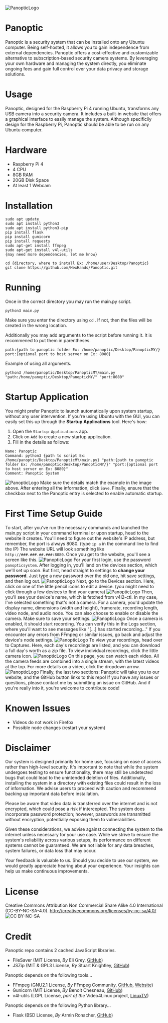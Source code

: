 ![PanopticLogo](https://hexhands.github.io/HexHandsASSET/IMAGE/Panoptic/PanopticLogo.png)
# Panoptic
Panoptic is a security system that can be installed onto any Ubuntu computer. Being self-hosted, it allows you to gain independence from external dependencies. Panoptic offers a cost-effective and customizable alternative to subscription-based security camera systems. By leveraging your own hardware and managing the system directly, you eliminate ongoing fees and gain full control over your data privacy and storage solutions.

# Usage
Panoptic, designed for the Raspberry Pi 4 running Ubuntu, transforms any USB camera into a security camera. It includes a built-in website that offers a graphical interface to easily manage the system. Although specificlly design for the Raspberry Pi, Panoptic should be able to be run on any Ubuntu computer.

# Hardware
 - Raspberry Pi 4
 - 4 CPU
 - 8GB RAM
 - 20GB Disk Space
 - At least 1 Webcam

# Installation
    sudo apt update
    sudo apt install python3
    sudo apt install python3-pip
    pip install flask
    pip install gunicorn
    pip install requests
    sudo apt-get install ffmpeg
    sudo apt-get install v4l-utils
    {may need more dependencies, let me know}
    
    cd {directory, where to install Ex: /home/user/Desktop/Panoptic}
    git clone https://github.com/HexHands/Panoptic.git

# Running
Once in the correct directory you may run the main.py script.

    python3 main.py

Make sure you enter the directory using `cd` . If not, then the files will be created in the wrong location.

Additionally you may add arguments to the script before running it. It is recommened to put them in parentheses.

    path:{path to panoptic folder Ex: /home/panoptic/Desktop/PanopticMY/}
    port:{optional port to host server on Ex: 8080}

Example of using all arguments.

    python3 /home/panoptic/Desktop/PanopticMY/main.py "path:/home/panoptic/Desktop/PanopticMY/" "port:8080"

# Startup Application

You might prefer Panoptic to launch automatically upon system startup, without any user intervention. If you're using Ubuntu with the GUI, you can easily set this up through the **Startup Applications** tool. Here's how:

1. Open the `Startup Applications` app.
2. Click on `Add` to create a new startup application.
3. Fill in the details as follows:
```
Name: Panoptic
Command: python3 {path to script Ex: /home/panoptic/Desktop/PanopticMY/main.py} "path:{path to panoptic folder Ex: /home/panoptic/Desktop/PanopticMY/}" "port:{optional port to host server on Ex: 8080}"
Comment: Panoptic System
```
![PanopticLogo](https://hexhands.github.io/HexHandsASSET/IMAGE/Panoptic/StartupApplicationsCommand.png)
Make sure the details match the example in the image above. After entering all the information, click `Save`. Finally, ensure that the checkbox next to the Panoptic entry is selected to enable automatic startup.

# First Time Setup Guide
To start, after you've run the necessary commands and launched the main.py script in your command terminal or upon startup, head to the website it creates. You'll need to figure out the website's IP address, but remember, the port is always 8080. (type `ip a` in the command line to find the IP) The website URL will look something like `http://###.###.##.###:8080`. Once you get to the website, you'll see a screen like this.
![PanopticLogo](https://hexhands.github.io/HexHandsASSET/IMAGE/Panoptic/LoginPage.png)
For your first login, use the password `panopticsystem`. After logging in, you'll land on the devices section, which we'll set up soon. But first, head straight to settings to **change your password**. Just type a new password over the old one, hit save settings, and then log out.
![PanopticLogo](https://hexhands.github.io/HexHandsASSET/IMAGE/Panoptic/SettingsPageTutorial.png)
Next, go to the Devices section. Here, click on one of the little pencil icons to edit a device. (you might need to click through a few devices to find your camera)
![PanopticLogo](https://hexhands.github.io/HexHandsASSET/IMAGE/Panoptic/DevicesPageTutorial.png)
Then, you'll see your device's name, which is fetched from v4l2-ctl. In my case, I've selected something that's not a camera. For a camera, you'd update the display name, dimensions (width and height), framerate, recording length, video node, and audio node. You can also choose to enable or disable the camera. Make sure to save your settings.
![PanopticLogo](https://hexhands.github.io/HexHandsASSET/IMAGE/Panoptic/DevicesSettingPageTutorial.png)
Once a camera is enabled, it should start recording. You can verify this in the Logs section, where you'll want to see messages like "[...] has started recording..." If you encounter any errors from FFmpeg or similar issues, go back and adjust the device's node settings.
![PanopticLogo](https://hexhands.github.io/HexHandsASSET/IMAGE/Panoptic/LogsPage.png)
To view your recordings, head over to Captures. Here, each day's recordings are listed, and you can download a full day's worth as a zip file. To view individual recordings, click the little camera icon.
![PanopticLogo](https://hexhands.github.io/HexHandsASSET/IMAGE/Panoptic/CapturesPageTutorial.png)
On this page, you can watch each video. All the camera feeds are combined into a single stream, with the latest videos at the top. For more details on a video, click the dropdown arrow.
![PanopticLogo](https://hexhands.github.io/HexHandsASSET/IMAGE/Panoptic/CapturesDayPageTutorial.png)
Finally, the last two sections: Panoptic will take you to our website, and the GitHub button links to this repo! If you have any issues or questions, please contact me by submitting an issue on GitHub. And if you're really into it, you're welcome to contribute code!

# Knowen Issues
 - Videos do not work in Firefox
 - Possible node changes (restart your system)

# Disclaimer
Our system is designed primarily for home use, focusing on ease of access rather than high-level security. It's important to note that while the system undergoes testing to ensure functionality, there may still be undetected bugs that could lead to the unintended deletion of files. Additionally, installing the system in a directory with existing files could result in the loss of information. We advise users to proceed with caution and recommend backing up important data before installation.

Please be aware that video data is transferred over the internet and is not encrypted, which could pose a risk if intercepted. The system does incorporate password protection; however, passwords are transmitted without encryption, potentially exposing them to vulnerabilities.

Given these considerations, we advise against connecting the system to the internet unless necessary for your use case. While we strive to ensure the system's reliability across various setups, its performance on different systems cannot be guaranteed. We are not liable for any data breaches, system failures, or data loss that may occur.

Your feedback is valuable to us. Should you decide to use our system, we would greatly appreciate hearing about your experience. Your insights can help us make continuous improvements.

# License
Creative Commons Attribution Non Commercial Share Alike 4.0 International (CC-BY-NC-SA-4.0).
http://creativecommons.org/licenses/by-nc-sa/4.0/
![CC BY-NC-SA](https://i.creativecommons.org/l/by-nc-sa/4.0/80x15.png)

# Credit
Panoptic repo contains 2 cached JavaScript libraries.
 - FileSaver (MIT License, *By* Eli Grey, [GitHub](https://github.com/eligrey/FileSaver.js/tree/master))
 - JSZip (MIT & GPL3 License, *By* Stuart Knightley, [GitHub](https://github.com/Stuk/jszip))

Panoptic depends on the following tools...
 - FFmpeg (GNU2.1 License, *By* FFmpeg Community, [GitHub](https://github.com/FFmpeg/FFmpeg), [Website](https://ffmpeg.org/))
 - Gunicorn (MIT License, *By* Benoit Chesneau, [GitHub](https://github.com/benoitc/gunicorn))
 - v4l-utils (LGPL License, *part of the* Video4Linux project, [LinuxTV](https://linuxtv.org))

Panoptic depends on the following Python library...
-   Flask (BSD License, *By* Armin Ronacher, [GitHub](https://github.com/pallets/flask))
